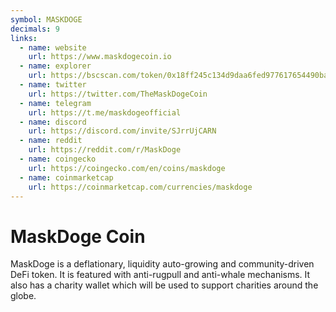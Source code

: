 ```yaml
---
symbol: MASKDOGE
decimals: 9
links:
  - name: website
    url: https://www.maskdogecoin.io
  - name: explorer
    url: https://bscscan.com/token/0x18ff245c134d9daa6fed977617654490ba4da526
  - name: twitter
    url: https://twitter.com/TheMaskDogeCoin
  - name: telegram
    url: https://t.me/maskdogeofficial
  - name: discord
    url: https://discord.com/invite/SJrrUjCARN
  - name: reddit
    url: https://reddit.com/r/MaskDoge
  - name: coingecko
    url: https://coingecko.com/en/coins/maskdoge
  - name: coinmarketcap
    url: https://coinmarketcap.com/currencies/maskdoge
---
```


# MaskDoge Coin

MaskDoge is a deflationary, liquidity auto-growing and community-driven DeFi token. It is featured with anti-rugpull and anti-whale mechanisms. It also has a charity wallet which will be used to support charities around the globe.
